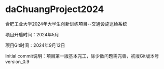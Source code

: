 # daChuangProject2024
 合肥工业大学2024年大学生创新训练项目--交通设施巡检系统

项目开启时间：2024年5月

项目Git时间：2024年9月12日

Initial commit说明：项目第一版基本完工，除少数问题需完善，初版Git版本号 version_0.9
